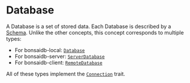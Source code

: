 # Database

A Database is a set of stored data. Each Database is described by a [Schema](./schema.md). Unlike the other concepts, this concept corresponds to multiple types:

- For bonsaidb-local: [`Database`]({{DOCS_BASE_URL}}/bonsaidb/local/struct.Database.html)
- For bonsaidb-server: [`ServerDatabase`]({{DOCS_BASE_URL}}/bonsaidb/server/struct.ServerDatabase.html)
- For bonsaidb-client: [`RemoteDatabase`]({{DOCS_BASE_URL}}/bonsaidb/client/struct.RemoteDatabase.html)

All of these types implement the [`Connection`](../../traits/connection.md) trait.
